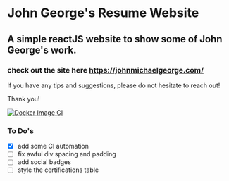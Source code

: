# John George's Resume Website
## A simple reactJS website to show some of John George's work.
### check out the site here https://johnmichaelgeorge.com/
If you have any tips and suggestions, please do not hesitate to reach out!

Thank you!

[![Docker Image CI](https://github.com/jogeorg/website/actions/workflows/docker-image.yml/badge.svg)](https://github.com/jogeorg/website/actions/workflows/docker-image.yml)
### To Do's
- [X] add some CI automation
- [ ] fix awful div spacing and padding
- [ ] add social badges
- [ ] style the certifications table

